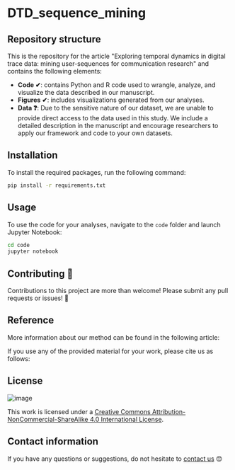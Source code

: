# DTD_sequence_mining


## Repository structure
This is the repository for the article "Exploring temporal dynamics in digital trace data: mining user-sequences for communication research" and contains the following elements:
  
- **Code ✔**: contains Python and R code used to wrangle, analyze, and visualize the data described in our manuscript.
- **Figures ✔**: includes visualizations generated from our analyses. 
- **Data ❓**: Due to the sensitive nature of our dataset, we are unable to provide direct access to the data used in this study. We include a detailed description in the manuscript and encourage researchers to apply our framework and code to your own datasets.


## Installation

To install the required packages, run the following command:

```bash
pip install -r requirements.txt
```

## Usage

To use the code for your analyses, navigate to the `code` folder and launch Jupyter Notebook:

```bash
cd code
jupyter notebook
```

## Contributing 🤗

Contributions to this project are more than welcome! Please submit any pull requests or issues! 🙏


## Reference

More information about our method can be found in the following article:

If you use any of the provided material for your work, please cite us as follows:

## License
![image](https://user-images.githubusercontent.com/60612969/135886472-567c603e-8001-43e3-a808-f020ba14814d.png)

This work is licensed under a [Creative Commons Attribution-NonCommercial-ShareAlike 4.0 International License](https://creativecommons.org/licenses/by-nc-sa/4.0/). 

## Contact information
If you have any questions or suggestions, do not hesitate to [contact us](mailto:yangliu.fan@weizenbaum-institut.de) 😊
